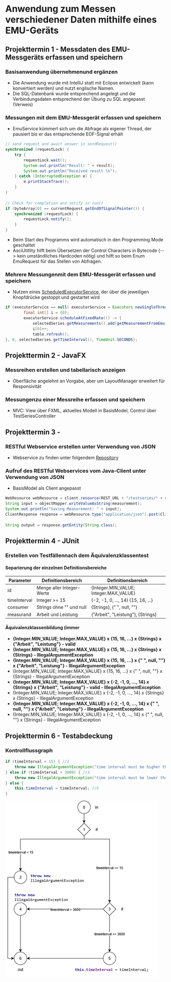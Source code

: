 # Anwendung zum Messen verschiedener Daten mithilfe eines EMU-Geräts

## Projekttermin 1 - Messdaten des EMU-Messgeräts erfassen und speichern
### Basisanwendung übernehmenund ergänzen
* Die Anwendung wurde mit IntelliJ statt mit Eclipse entwickelt (kann konvertiert werden) und nutzt englische Namen.
* Die SQL-Datenbank wurde entsprechend angelegt und die Verbindungsdaten entsprechend der Übung zu SQL angepasst (Verweis)
### Messungen mit dem EMU-Messgerät erfassen und speichern
* EmuService kümmert sich um die Abfrage als eigener Thread, der pausiert bis er das entsprechende EOF-Signal erhält
```java
// send request and await answer in sendRequest()
synchronized (requestLock) {
    try {
        requestLock.wait();
        System.out.println("Result: " + result);
        System.out.println("Received result \n");
    } catch (InterruptedException e) {
        e.printStackTrace();
    }
}

// Check for completion and notify in run()
if (byteArray[0] == currentRequest.getEndOfSignalPointer()) {
    synchronized (requestLock) {
        requestLock.notify();
    }
}
```
* Beim Start des Programms wird automatisch in den Programming Mode geschaltet
* AsciUtitlity hilft beim Übersetzen der Control Characters in Bytecode (--> kein umständliches Hardcoden nötig) und hilft so beim Enum EmuRequest für das Stellen von Abfragen.
### Mehrere Messungenmit dem EMU-Messgerät erfassen und speichern
* Nutzen eines [ScheduledExecutorService](https://docs.oracle.com/javase/7/docs/api/java/util/concurrent/ScheduledExecutorService.html), der über die jeweiligen Knopfdrücke gestoppt und gestartet wird
```java
if (executorService == null) executorService = Executors.newSingleThreadScheduledExecutor();
        final int[] i = {0};
        executorService.scheduleAtFixedRate(() -> {
            selectedSeries.getMeasurements().add(getMeasurementFromEmu(String.valueOf(selectedSeries.getId()), Integer.toString(i[0])));
            i[0]++;
            table.refresh();
}, 0, selectedSeries.getTimeInterval(), TimeUnit.SECONDS);
```

## Projekttermin 2 - JavaFX
### Messreihen erstellen und tabellarisch anzeigen
* Oberfläche angelehnt an Vorgabe, aber um LayoutManager erweitert für Responsivität
### Messungenzu einer Messreihe erfassen und speichern
* MVC: View über FXML, aktuelles Modell in BasisModel, Control über TestSeriesController

## Projekttermin 3 - 
### RESTful Webservice erstellen unter Verwendung von JSON
* Webservice zu finden unter folgendem [Repository](https://github.com/SoerenFrohne/RestServer)
### Aufruf des RESTful Webservices vom Java-Client unter Verwendung von JSON
* BasisModel als Client angepasst
```java
WebResource webResource = client.resource(REST_URL + "/testseries/" + seriesId);
String input = objectMapper.writeValueAsString(measurement);
System.out.println("Saving Measurement: " + input);
ClientResponse response = webResource.type("application/json").post(ClientResponse.class, input);

String output = response.getEntity(String.class);
```
## Projekttermin 4 - JUnit
### Erstellen von Testfällennach dem Äquivalenzklassentest 

#### Separierung der einzelnen Definitionsbereiche
| Parameter     | Definitionsbereich        | Definitionsbereich                    |
| ------------- |---------------------------| --------------------------------------|
| id            | Menge aller Integer-Werte | {Integer.MIN_VALUE; Integer.MAX_VALUE}|
| timeInterval  | Integer >= 15             | {-2, -1, 0, ..., 14} {15, 16, ...}    |
| consumer      | Strings ohne "" und null  | {Strings}, {" ", null, ""}            |
| measurand     | Arbeit und Leistung       | {"Arbeit", "Leistung"}, {Strings}     |

#### Äquivalenzklassenbildung (immer 
* **{Integer.MIN_VALUE; Integer.MAX_VALUE} x {15, 16, ...} x {Strings} x {"Arbeit", "Leistung"} - valid**
* **{Integer.MIN_VALUE; Integer.MAX_VALUE} x {15, 16, ...} x {Strings} x {Strings} - IllegalArgumentException**
* **{Integer.MIN_VALUE; Integer.MAX_VALUE} x {15, 16, ...} x {" ", null, ""} x {"Arbeit", "Leistung"} - IllegalArgumentException**
* {Integer.MIN_VALUE; Integer.MAX_VALUE} x {15, 16, ...} x {" ", null, ""} x {Strings} - IllegalArgumentException
* **{Integer.MIN_VALUE; Integer.MAX_VALUE} x {-2, -1, 0, ..., 14} x {Strings} x {"Arbeit", "Leistung"} - valid - IllegalArgumentException**
* {Integer.MIN_VALUE; Integer.MAX_VALUE} x {-2, -1, 0, ..., 14} x {Strings} x {Strings} - IllegalArgumentException
* **{Integer.MIN_VALUE; Integer.MAX_VALUE} x {-2, -1, 0, ..., 14} x {" ", null, ""} x {"Arbeit", "Leistung"} - IllegalArgumentException**
* {Integer.MIN_VALUE; Integer.MAX_VALUE} x {-2, -1, 0, ..., 14} x {" ", null, ""} x {Strings} - IllegalArgumentException

## Projekttermin 6 - Testabdeckung
### Kontrollflussgraph
```java
if (timeInterval < 15) { //1
    throw new IllegalArgumentException("time interval must be higher than 14"); //2
} else if (timeInterval > 3600) { //3
    throw new IllegalArgumentException("time interval must be lower than 3600"); //4
} else {
    this.timeInterval = timeInterval; //5
}
```
![Kontrollflussgraph für die Methode](https://raw.githubusercontent.com/SoerenFrohne/EMU-Check-USB/master/controlflow.png)
